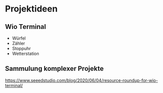 # Projektideen

## Wio Terminal

* Würfel
* Zähler
* Stoppuhr
* Wetterstation

## Sammulung komplexer Projekte

https://www.seeedstudio.com/blog/2020/06/04/resource-roundup-for-wio-terminal/